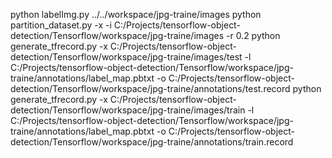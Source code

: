 python labelImg.py ../../workspace/jpg-traine/images
python partition_dataset.py -x -i C:/Projects/tensorflow-object-detection/Tensorflow/workspace/jpg-traine/images -r 0.2
python generate_tfrecord.py -x C:/Projects/tensorflow-object-detection/Tensorflow/workspace/jpg-traine/images/test -l C:/Projects/tensorflow-object-detection/Tensorflow/workspace/jpg-traine/annotations/label_map.pbtxt -o C:/Projects/tensorflow-object-detection/Tensorflow/workspace/jpg-traine/annotations/test.record
python generate_tfrecord.py -x C:/Projects/tensorflow-object-detection/Tensorflow/workspace/jpg-traine/images/train -l C:/Projects/tensorflow-object-detection/Tensorflow/workspace/jpg-traine/annotations/label_map.pbtxt -o C:/Projects/tensorflow-object-detection/Tensorflow/workspace/jpg-traine/annotations/train.record
